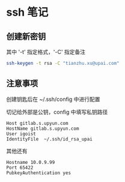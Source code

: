 # ssh 笔记


## 创建新密钥

其中 '-t' 指定格式，'-C' 指定备注

```sh
ssh-keygen -t rsa -C "tianzhu.xu@upai.com"
```


## 注意事项

创建钥匙后在 ~/.ssh/config 中进行配置

切记给外部是公钥，config 中填写私钥路径


```
Host gitlab.s.upyun.com
HostName gitlab.s.upyun.com
User igoist
IdentityFile  ~/.ssh/id_rsa_upai
```

其他还有
```
Hostname 10.0.9.99
Port 65422
PubkeyAuthentication yes
```
